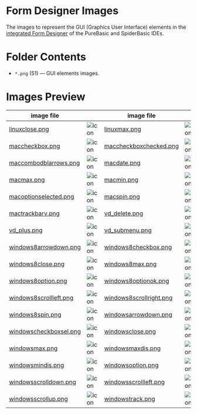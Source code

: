 # Form Designer Images

The images to represent the GUI (Graphics User Interface) elements in the [integrated Form Designer] of the PureBasic and SpiderBasic IDEs.

# Folder Contents

- `*.png` (51) — GUI elements images.

# Images Preview

|        image file        |                                 |         image file        |                                  |        image file        |                                 |
|--------------------------|---------------------------------|---------------------------|----------------------------------|--------------------------|---------------------------------|
| [linuxclose.png]         | ![icon][linuxclose.png]         | [linuxmax.png]            | ![icon][linuxmax.png]            | [linuxmin.png]           | ![icon][linuxmin.png]           |
| [maccheckbox.png]        | ![icon][maccheckbox.png]        | [maccheckboxchecked.png]  | ![icon][maccheckboxchecked.png]  | [macclose.png]           | ![icon][macclose.png]           |
| [maccombodblarrows.png]  | ![icon][maccombodblarrows.png]  | [macdate.png]             | ![icon][macdate.png]             | [macdisabled.png]        | ![icon][macdisabled.png]        |
| [macmax.png]             | ![icon][macmax.png]             | [macmin.png]              | ![icon][macmin.png]              | [macoption.png]          | ![icon][macoption.png]          |
| [macoptionselected.png]  | ![icon][macoptionselected.png]  | [macspin.png]             | ![icon][macspin.png]             | [mactrackbar.png]        | ![icon][mactrackbar.png]        |
| [mactrackbarv.png]       | ![icon][mactrackbarv.png]       | [vd_delete.png]           | ![icon][vd_delete.png]           | [vd_down.png]            | ![icon][vd_down.png]            |
| [vd_plus.png]            | ![icon][vd_plus.png]            | [vd_submenu.png]          | ![icon][vd_submenu.png]          | [vd_up.png]              | ![icon][vd_up.png]              |
| [windows8arrowdown.png]  | ![icon][windows8arrowdown.png]  | [windows8checkbox.png]    | ![icon][windows8checkbox.png]    | [windows8checkboxok.png] | ![icon][windows8checkboxok.png] |
| [windows8close.png]      | ![icon][windows8close.png]      | [windows8max.png]         | ![icon][windows8max.png]         | [windows8min.png]        | ![icon][windows8min.png]        |
| [windows8option.png]     | ![icon][windows8option.png]     | [windows8optionok.png]    | ![icon][windows8optionok.png]    | [windows8scrolldown.png] | ![icon][windows8scrolldown.png] |
| [windows8scrollleft.png] | ![icon][windows8scrollleft.png] | [windows8scrollright.png] | ![icon][windows8scrollright.png] | [windows8scrollup.png]   | ![icon][windows8scrollup.png]   |
| [windows8spin.png]       | ![icon][windows8spin.png]       | [windowsarrowdown.png]    | ![icon][windowsarrowdown.png]    | [windowscheckbox.png]    | ![icon][windowscheckbox.png]    |
| [windowscheckboxsel.png] | ![icon][windowscheckboxsel.png] | [windowsclose.png]        | ![icon][windowsclose.png]        | [windowsicon.png]        | ![icon][windowsicon.png]        |
| [windowsmax.png]         | ![icon][windowsmax.png]         | [windowsmaxdis.png]       | ![icon][windowsmaxdis.png]       | [windowsmin.png]         | ![icon][windowsmin.png]         |
| [windowsmindis.png]      | ![icon][windowsmindis.png]      | [windowsoption.png]       | ![icon][windowsoption.png]       | [windowsoptionsel.png]   | ![icon][windowsoptionsel.png]   |
| [windowsscrolldown.png]  | ![icon][windowsscrolldown.png]  | [windowsscrollleft.png]   | ![icon][windowsscrollleft.png]   | [windowsscrollright.png] | ![icon][windowsscrollright.png] |
| [windowsscrollup.png]    | ![icon][windowsscrollup.png]    | [windowstrack.png]        | ![icon][windowstrack.png]        | [windowstrackv.png]      | ![icon][windowstrackv.png]      |


<!-----------------------------------------------------------------------------
                               REFERENCE LINKS
------------------------------------------------------------------------------>

[Integrated Form Designer]: https://www.purebasic.com/documentation/reference/ide_form.html "See PureBasic online documentation on the integrated form designer"

<!-- image files -->

[linuxclose.png]: ./linuxclose.png
[linuxmax.png]: ./linuxmax.png
[linuxmin.png]: ./linuxmin.png
[maccheckbox.png]: ./maccheckbox.png
[maccheckboxchecked.png]: ./maccheckboxchecked.png
[macclose.png]: ./macclose.png
[maccombodblarrows.png]: ./maccombodblarrows.png
[macdate.png]: ./macdate.png
[macdisabled.png]: ./macdisabled.png
[macmax.png]: ./macmax.png
[macmin.png]: ./macmin.png
[macoption.png]: ./macoption.png
[macoptionselected.png]: ./macoptionselected.png
[macspin.png]: ./macspin.png
[mactrackbar.png]: ./mactrackbar.png
[mactrackbarv.png]: ./mactrackbarv.png
[vd_delete.png]: ./vd_delete.png
[vd_down.png]: ./vd_down.png
[vd_plus.png]: ./vd_plus.png
[vd_submenu.png]: ./vd_submenu.png
[vd_up.png]: ./vd_up.png
[windows8arrowdown.png]: ./windows8arrowdown.png
[windows8checkbox.png]: ./windows8checkbox.png
[windows8checkboxok.png]: ./windows8checkboxok.png
[windows8close.png]: ./windows8close.png
[windows8max.png]: ./windows8max.png
[windows8min.png]: ./windows8min.png
[windows8option.png]: ./windows8option.png
[windows8optionok.png]: ./windows8optionok.png
[windows8scrolldown.png]: ./windows8scrolldown.png
[windows8scrollleft.png]: ./windows8scrollleft.png
[windows8scrollright.png]: ./windows8scrollright.png
[windows8scrollup.png]: ./windows8scrollup.png
[windows8spin.png]: ./windows8spin.png
[windowsarrowdown.png]: ./windowsarrowdown.png
[windowscheckbox.png]: ./windowscheckbox.png
[windowscheckboxsel.png]: ./windowscheckboxsel.png
[windowsclose.png]: ./windowsclose.png
[windowsicon.png]: ./windowsicon.png
[windowsmax.png]: ./windowsmax.png
[windowsmaxdis.png]: ./windowsmaxdis.png
[windowsmin.png]: ./windowsmin.png
[windowsmindis.png]: ./windowsmindis.png
[windowsoption.png]: ./windowsoption.png
[windowsoptionsel.png]: ./windowsoptionsel.png
[windowsscrolldown.png]: ./windowsscrolldown.png
[windowsscrollleft.png]: ./windowsscrollleft.png
[windowsscrollright.png]: ./windowsscrollright.png
[windowsscrollup.png]: ./windowsscrollup.png
[windowstrack.png]: ./windowstrack.png
[windowstrackv.png]: ./windowstrackv.png

<!-- EOF -->
